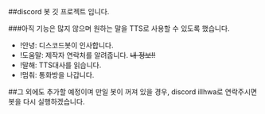 ##discord 봇 깃 프로젝트 입니다.

###아직 기능은 많지 않으며 원하는 말을 TTS로 사용할 수 있도록 했습니다.

- !안녕: 디스코드봇이 인사합니다.
- !도움말: 제작자 연락처를 알려줍니다. ~~내 정보!!~~
- !말해: TTS대사를 읽습니다.
- !멈춰: 통화방을 나갑니다.

##그 외에도 추가할 예정이며 만일 봇이 꺼져 있을 경우, discord illhwa로 연락주시면 봇을 다시 실행하겠습니다.
